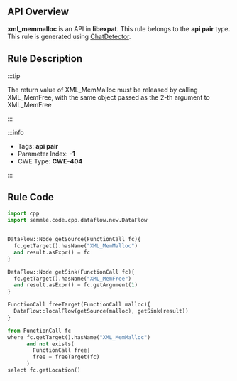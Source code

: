 ---
---


## API Overview
**xml_memmalloc** is an API in **libexpat**. This rule belongs to the **api pair** type. This rule is generated using [ChatDetector](../../tools/ChatDetector).
## Rule Description

:::tip

The return value of XML_MemMalloc must be released by calling XML_MemFree, with the same object passed as the 2-th argument to XML_MemFree

:::

:::info

- Tags: **api pair**
- Parameter Index: **-1**
- CWE Type: **CWE-404**

:::

## Rule Code
```python
import cpp
import semmle.code.cpp.dataflow.new.DataFlow


DataFlow::Node getSource(FunctionCall fc){
  fc.getTarget().hasName("XML_MemMalloc")
  and result.asExpr() = fc
}

DataFlow::Node getSink(FunctionCall fc){
  fc.getTarget().hasName("XML_MemFree")
  and result.asExpr() = fc.getArgument(1)
}

FunctionCall freeTarget(FunctionCall malloc){
  DataFlow::localFlow(getSource(malloc), getSink(result))
}

from FunctionCall fc
where fc.getTarget().hasName("XML_MemMalloc")
      and not exists(
        FunctionCall free| 
        free = freeTarget(fc)
      )
select fc.getLocation()

```
